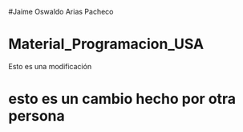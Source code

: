 #Jaime Oswaldo Arias Pacheco
# Material_Programacion_USA

Esto es una modificación 

# esto es un cambio hecho por otra persona
